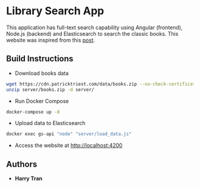# Library Search App

This application has full-text search capability using Angular (frontend), Node.js (backend) and Elasticsearch to search the classic books. This website was inspired from this [post](https://blog.patricktriest.com/text-search-docker-elasticsearch/).  

## Build Instructions

- Download books data

```bash
wget https://cdn.patricktriest.com/data/books.zip --no-check-certificate -P server/
unzip server/books.zip -d server/
```

- Run Docker Compose
  
```bash
docker-compose up -d
```

- Upload data to Elasticsearch

```bash
docker exec gs-api "node" "server/load_data.js"
```

- Access the website at [http://localhost:4200](http://localhost:4200)

## Authors

- **Harry Tran**
